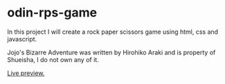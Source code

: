 # odin-rps-game

In this project I will create a rock paper scissors game using html, css and javascript.

Jojo's Bizarre Adventure was written by Hirohiko Araki and is property of Shueisha, I do not own any of it.

[Live preview.](https://liesdn.github.io/odin-rps-game/)

